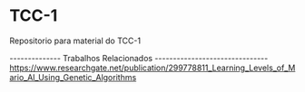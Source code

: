# TCC-1
Repositorio para material do TCC-1

-------------- Trabalhos Relacionados -------------------------------
https://www.researchgate.net/publication/299778811_Learning_Levels_of_Mario_AI_Using_Genetic_Algorithms
